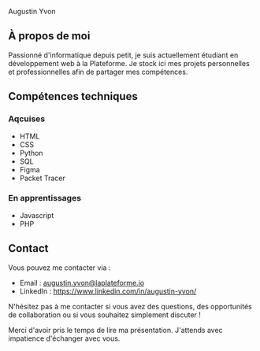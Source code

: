 Augustin Yvon

## À propos de moi
Passionné d'informatique depuis petit, je suis actuellement étudiant en développement web à la Plateforme. Je stock ici mes projets personnelles et professionnelles afin de partager mes compétences.

## Compétences techniques
### Aqcuises
- HTML
- CSS
- Python
- SQL
- Figma
- Packet Tracer

### En apprentissages
- Javascript
- PHP

## Contact
Vous pouvez me contacter via :

- Email : augustin.yvon@laplateforme.io
- LinkedIn : https://www.linkedin.com/in/augustin-yvon/ 

N'hésitez pas à me contacter si vous avez des questions, des opportunités de collaboration ou si vous souhaitez simplement discuter !

Merci d'avoir pris le temps de lire ma présentation. J'attends avec impatience d'échanger avec vous.
